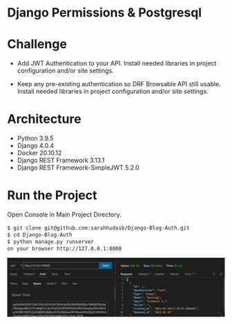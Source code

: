 # Django Permissions & Postgresql

# Challenge
- Add JWT Authentication to your API.
Install needed libraries in project configuration and/or site settings.

- Keep any pre-existing authentication so DRF Browsable API still usable.
Install needed libraries in project configuration and/or site settings.

# Architecture
- Python 3.9.5 
- Django 4.0.4
- Docker 20.10.12
- Django REST Framework 3.13.1
- Django REST Framework-SimpleJWT 5.2.0


# Run the Project
Open Console in Main Project Directory.

```
$ git clone git@github.com:sarahhudaib/Django-Blog-Auth.git
$ cd Django-Blog-Auth
$ python manage.py runserver
on your browser http://127.0.0.1:8000
```


![Image](./token%20auth.jpg)
